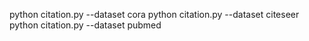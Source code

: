 python citation.py --dataset cora
python citation.py --dataset citeseer
python citation.py --dataset pubmed